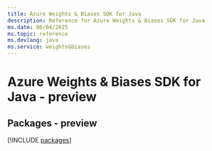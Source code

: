 ```yaml
---
title: Azure Weights & Biases SDK for Java
description: Reference for Azure Weights & Biases SDK for Java
ms.date: 06/04/2025
ms.topic: reference
ms.devlang: java
ms.service: weights&biases
---
```

# Azure Weights & Biases SDK for Java - preview
## Packages - preview
[!INCLUDE [packages](weights-&-biases-index.md)]